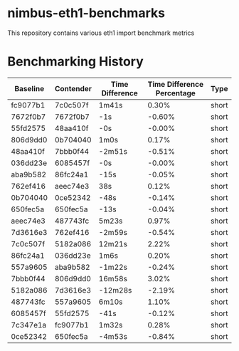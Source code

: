 
# nimbus-eth1-benchmarks
This repository contains various eth1 import benchmark metrics

# Benchmarking History

| Baseline | Contender | Time Difference | Time Difference Percentage | Type |
|----------|-----------|-----------------|---------------------------|------|
| fc9077b1 | 7c0c507f | 1m41s | 0.30% | short |
| 7672f0b7 | 7672f0b7 | -1s | -0.60% | short |
| 55fd2575 | 48aa410f | -0s | -0.00% | short |
| 806d9dd0 | 0b704040 | 1m0s | 0.17% | short |
| 48aa410f | 7bbb0f44 | -2m51s | -0.51% | short |
| 036dd23e | 6085457f | -0s | -0.00% | short |
| aba9b582 | 86fc24a1 | -15s | -0.05% | short |
| 762ef416 | aeec74e3 | 38s | 0.12% | short |
| 0b704040 | 0ce52342 | -48s | -0.14% | short |
| 650fec5a | 650fec5a | -13s | -0.04% | short |
| aeec74e3 | 487743fc | 5m23s | 0.97% | short |
| 7d3616e3 | 762ef416 | -2m59s | -0.54% | short |
| 7c0c507f | 5182a086 | 12m21s | 2.22% | short |
| 86fc24a1 | 036dd23e | 1m6s | 0.20% | short |
| 557a9605 | aba9b582 | -1m22s | -0.24% | short |
| 7bbb0f44 | 806d9dd0 | 16m58s | 3.02% | short |
| 5182a086 | 7d3616e3 | -12m28s | -2.19% | short |
| 487743fc | 557a9605 | 6m10s | 1.10% | short |
| 6085457f | 55fd2575 | -41s | -0.12% | short |
| 7c347e1a | fc9077b1 | 1m32s | 0.28% | short |
| 0ce52342 | 650fec5a | -4m53s | -0.84% | short |
